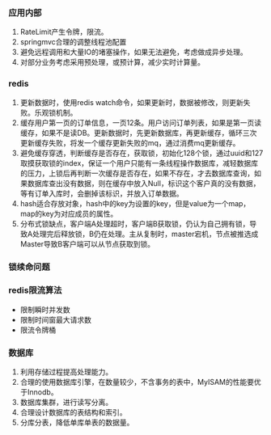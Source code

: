 ### 应用内部

1. RateLimit产生令牌，限流。
2. springmvc合理的调整线程池配置
3. 避免远程调用和大量IO的堵塞操作，如果无法避免，考虑做成异步处理。
4. 对部分业务考虑采用预处理，或预计算，减少实时计算量。

### redis

1. 更新数据时，使用redis watch命令，如果更新时，数据被修改，则更新失败。乐观锁机制。
2. 缓存用户第一页的订单信息，一页12条。用户访问订单列表，如果是第一页读缓存，如果不是读DB。更新数据时，先更新数据库，再更新缓存，循环三次更新缓存失败，将发一个缓存更新失败的mq，通过消费mq更新缓存。
3. 避免缓存穿透，判断缓存是否存在，获取锁，初始化128个锁，通过uuid和127取摸获取锁的index，保证一个用户只能有一条线程操作数据库，减轻数据库的压力，上锁后再判断一次缓存是否存在，如果不存在，才去数据库查询，如果数据库查出没有数据，则在缓存中放入Null，标识这个客户真的没有数据，等有订单入库时，会删掉该标识，并放入订单数据。
4. hash适合存放对象，hash中的key为设置的key，但是value为一个map，map的key为对应成员的属性。
5. 分布式锁缺点，客户端A处理超时，客户端B获取锁，仍认为自己拥有锁，导致A处理完后释放锁，B仍在处理。主从复制时，master宕机，节点被推选成Master导致B客户端可以从节点获取到锁。

### 锁续命问题



### redis限流算法

- 限制瞬时并发数
- 限制时间窗最大请求数
- 限流令牌桶



### 数据库

1. 利用存储过程提高处理能力。
2. 合理的使用数据库引擎，在数量较少，不含事务的表中，MyISAM的性能要优于Innodb。
3. 数据库集群，进行读写分离。
4. 合理设计数据库的表结构和索引。
5. 分库分表，降低单库单表的数据量。